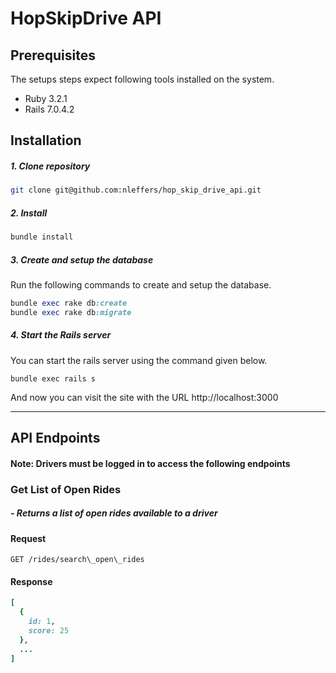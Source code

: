 # HopSkipDrive API

## Prerequisites

The setups steps expect following tools installed on the system.

- Ruby 3.2.1
- Rails 7.0.4.2

## Installation

##### 1. Clone repository

```bash
git clone git@github.com:nleffers/hop_skip_drive_api.git
```

##### 2. Install

```bash
bundle install
```

##### 3. Create and setup the database

Run the following commands to create and setup the database.

```ruby
bundle exec rake db:create
bundle exec rake db:migrate
```

##### 4. Start the Rails server

You can start the rails server using the command given below.

    bundle exec rails s

And now you can visit the site with the URL http://localhost:3000

---

## API Endpoints

#### Note: Drivers must be logged in to access the following endpoints

### Get List of Open Rides

##### - Returns a list of open rides available to a driver

#### Request

`GET /rides/search\_open\_rides`

#### Response

```ruby
[
  {
    id: 1,
    score: 25
  },
  ...
]
```
